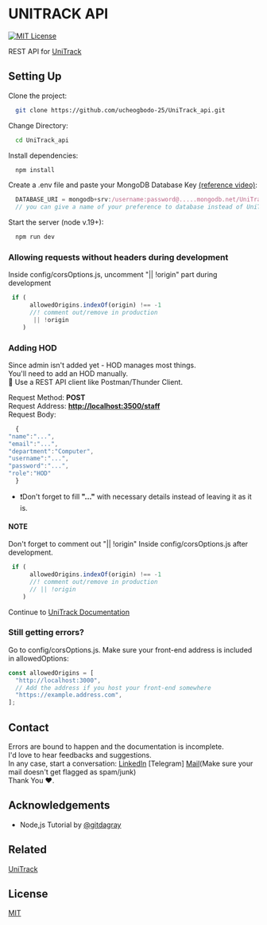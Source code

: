 # UNITRACK API

[![MIT License](https://img.shields.io/badge/License-MIT-green.svg)](https://choosealicense.com/licenses/mit/)

REST API for [UniTrack](https://github.com/ucheogbodo-25/UniTrack)


## Setting Up

Clone the project:

```bash
  git clone https://github.com/ucheogbodo-25/UniTrack_api.git
```

Change Directory:

```bash
  cd UniTrack_api
```

Install dependencies:

```bash
  npm install
```

Create a .env file and paste your MongoDB Database Key [(reference video)](https://m.youtube.com/watch?v=-PdjUx9JZ2E):

```javascript
  DATABASE_URI = mongodb+srv:/username:password@.....mongodb.net/UniTrack
  // you can give a name of your preference to database instead of UniTrack
```

Start the server (node v.19+):

```bash
  npm run dev
```

### Allowing requests without headers during development

Inside config/corsOptions.js, uncomment "|| !origin" part during development

```javascript
 if (
      allowedOrigins.indexOf(origin) !== -1
      //! comment out/remove in production
       || !origin
    )
```

### Adding HOD

Since admin isn't added yet - HOD manages most things.  
You'll need to add an HOD manually.  
🚀 Use a REST API client like Postman/Thunder Client.

Request Method: **POST**  
Request Address: **<http://localhost:3500/staff>**  
Request Body:

```javascript
  {
"name":"...",
"email":"...",
"department":"Computer",
"username":"...",
"password":"...",
"role":"HOD"
  }
```

- ❗Don't forget to fill **"..."** with necessary details instead of leaving it as it is.

#### NOTE

Don't forget to comment out "|| !origin" Inside config/corsOptions.js after development.

```javascript
 if (
      allowedOrigins.indexOf(origin) !== -1
      //! comment out/remove in production
      // || !origin
    )
```

Continue to [UniTrack Documentation](https://github.com/ucheogbodo-25/UniTrack/#readme)

### Still getting errors?

Go to config/corsOptions.js. Make sure your front-end address is included in allowedOptions:

```javascript
const allowedOrigins = [
  "http://localhost:3000",
  // Add the address if you host your front-end somewhere
  "https://example.address.com",
];
```

## Contact

Errors are bound to happen and the documentation is incomplete.  
I'd love to hear feedbacks and suggestions.  
In any case, start a conversation: [LinkedIn](https://www.linkedin.com/) [Telegram] [Mail](ucheogbodo25@gmail.com)(Make sure your mail doesn't get flagged as spam/junk)  
Thank You ❤️.

## Acknowledgements

- Node,js Tutorial by [@gitdagray](https://github.com/gitdagray)

## Related

[UniTrack](https://github.com/ucheogbodo-25/UniTrack)

## License

[MIT](https://choosealicense.com/licenses/mit/)
